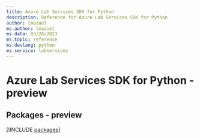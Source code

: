 ```yaml
---
title: Azure Lab Services SDK for Python
description: Reference for Azure Lab Services SDK for Python
author: lmazuel
ms.author: lmazuel
ms.data: 03/28/2023
ms.topic: reference
ms.devlang: python
ms.service: labservices
---
```

# Azure Lab Services SDK for Python - preview
## Packages - preview
[!INCLUDE [packages](lab-services-index.md)]
